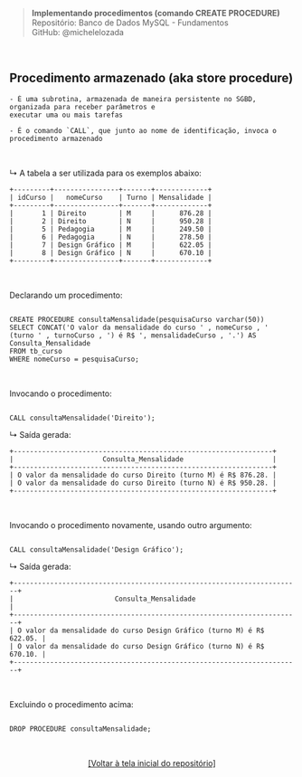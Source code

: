 > **Implementando procedimentos (comando CREATE PROCEDURE)**  
> Repositório: Banco de Dados MySQL - Fundamentos  
> GitHub: @michelelozada
&nbsp;
     
&nbsp;  
## Procedimento armazenado (aka store procedure) 
```
- É uma subrotina, armazenada de maneira persistente no SGBD, organizada para receber parâmetros e 
executar uma ou mais tarefas    

- É o comando `CALL`, que junto ao nome de identificação, invoca o procedimento armazenado  
```

&nbsp;  

↳ A tabela a ser utilizada para os exemplos abaixo:
```
+---------+----------------+-------+-------------+
| idCurso |   nomeCurso    | Turno | Mensalidade |
+---------+----------------+-------+-------------+
|       1 | Direito        | M     |      876.28 |
|       2 | Direito        | N     |      950.28 |
|       5 | Pedagogia      | M     |      249.50 |
|       6 | Pedagogia      | N     |      278.50 |
|       7 | Design Gráfico | M     |      622.05 |
|       8 | Design Gráfico | N     |      670.10 |
+---------+----------------+-------+-------------+
```

&nbsp;
    
Declarando um procedimento:
```mysql

CREATE PROCEDURE consultaMensalidade(pesquisaCurso varchar(50))
SELECT CONCAT('O valor da mensalidade do curso ' , nomeCurso , ' (turno ' , turnoCurso , ') é R$ ', mensalidadeCurso , '.') AS Consulta_Mensalidade
FROM tb_curso
WHERE nomeCurso = pesquisaCurso;
```

&nbsp;    

Invocando o procedimento:
```mysql

CALL consultaMensalidade('Direito');
```

↳ Saída gerada:
```
+----------------------------------------------------------------+
|                      Consulta_Mensalidade                      |
+----------------------------------------------------------------+
| O valor da mensalidade do curso Direito (turno M) é R$ 876.28. |
| O valor da mensalidade do curso Direito (turno N) é R$ 950.28. |
+----------------------------------------------------------------+
```

&nbsp;

Invocando o procedimento novamente, usando outro argumento:
```mysql

CALL consultaMensalidade('Design Gráfico');
```

↳ Saída gerada:
```
+-----------------------------------------------------------------------+
|                         Consulta_Mensalidade                          |
+-----------------------------------------------------------------------+
| O valor da mensalidade do curso Design Gráfico (turno M) é R$ 622.05. |
| O valor da mensalidade do curso Design Gráfico (turno N) é R$ 670.10. |
+-----------------------------------------------------------------------+
```

&nbsp;

Excluindo o procedimento acima:
```mysql

DROP PROCEDURE consultaMensalidade;
```

&nbsp;

<div align="center">
<a href="https://github.com/michelelozada/MySQL-Study-Notes">[Voltar à tela inicial do repositório]</a>
</div>